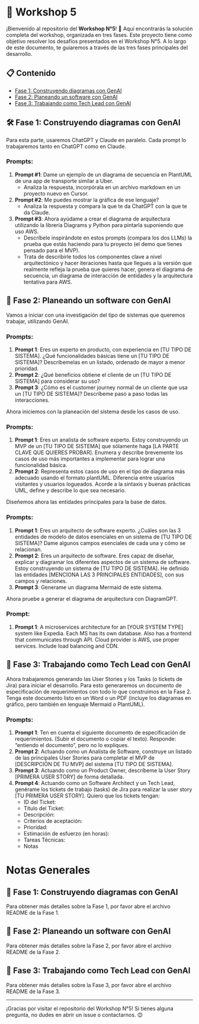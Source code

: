 # 🚀 Workshop 5

¡Bienvenido al repositorio del **Workshop N°5**! 🎉 Aquí encontrarás la solución completa del workshop, organizada en tres fases. Este proyecto tiene como objetivo resolver los desafíos presentados en el Workshop N°5. A lo largo de este documento, te guiaremos a través de las tres fases principales del desarrollo.


## 📋 Contenido

- [Fase 1: Construyendo diagramas con GenAI](FaseN1)
- [Fase 2: Planeando un software con GenAI](FaseN2)
- [Fase 3: Trabajando como Tech Lead con GenAI](FaseN3)

## 🛠️ Fase 1: Construyendo diagramas con GenAI

Para esta parte, usaremos ChatGPT y Claude en paralelo. Cada prompt lo trabajaremos tanto en ChatGPT como en Claude.

### Prompts:

1. **Prompt #1**: Dame un ejemplo de un diagrama de secuencia en PlantUML de una app de transporte similar a Uber.
    - Analiza la respuesta, incorpórala en un archivo markdown en un proyecto nuevo en Cursor.
2. **Prompt #2**: Me puedes mostrar la gráfica de ese lenguaje?
    - Analiza la respuesta y compara la que te da ChatGPT con la que te da Claude.
3. **Prompt #3**: Ahora ayúdame a crear el diagrama de arquitectura utilizando la librería Diagrams y Python para pintarla suponiendo que uso AWS.
    - Descríbele inspirándote en estos prompts (compara los dos LLMs) la prueba que estás haciendo para tu proyecto (el demo que tienes pensado para el MVP).
    - Trata de describirle todos los componentes clave a nivel arquitectónico y hacer iteraciones hasta que llegues a la versión que realmente refleja la prueba que quieres hacer, genera el diagrama de secuencia, un diagrama de interacción de entidades y la arquitectura tentativa para AWS.

## 📝 Fase 2: Planeando un software con GenAI

Vamos a iniciar con una investigación del tipo de sistemas que queremos trabajar, utilizando GenAI.

### Prompts:

1. **Prompt 1**: Eres un experto en producto, con experiencia en [TU TIPO DE SISTEMA]. ¿Qué funcionalidades básicas tiene un [TU TIPO DE SISTEMA]? Descríbemelas en un listado, ordenado de mayor a menor prioridad.
2. **Prompt 2**: ¿Qué beneficios obtiene el cliente de un [TU TIPO DE SISTEMA] para considerar su uso?
3. **Prompt 3**: ¿Cómo es el customer journey normal de un cliente que usa un [TU TIPO DE SISTEMA]? Descríbeme paso a paso todas las interacciones.

Ahora iniciemos con la planeación del sistema desde los casos de uso.

### Prompts:

1. **Prompt 1**: Eres un analista de software experto. Estoy construyendo un MVP de un [TU TIPO DE SISTEMA] que sólamente haga [LA PARTE CLAVE QUE QUIERES PROBAR]. Enumera y describe brevemente los casos de uso más importantes a implementar para lograr una funcionalidad básica.
2. **Prompt 2**: Representa estos casos de uso en el tipo de diagrama más adecuado usando el formato plantUML. Diferencia entre usuarios visitantes y usuarios logueados. Acorde a la sintaxis y buenas prácticas UML, define y describe lo que sea necesario.

Diseñemos ahora las entidades principales para la base de datos.

### Prompts:

1. **Prompt 1**: Eres un arquitecto de software experto. ¿Cuáles son las 3 entidades de modelo de datos esenciales en un sistema de [TU TIPO DE SISTEMA]? Dame algunos campos esenciales de cada una y cómo se relacionan.
2. **Prompt 2**: Eres un arquitecto de software. Eres capaz de diseñar, explicar y diagramar los diferentes aspectos de un sistema de software. Estoy construyendo un sistema de [TU TIPO DE SISTEMA]. He definido las entidades [MENCIONA LAS 3 PRINCIPALES ENTIDADES], con sus campos y relaciones.
3. **Prompt 3**: Generame un diagrama Mermaid de este sistema.

Ahora pruebe a generar el diagrama de arquitectura con DiagramGPT.

### Prompt:

1. **Prompt 1**: A microservices architecture for an [YOUR SYSTEM TYPE] system like Expedia. Each MS has its own database. Also has a frontend that communicates through API. Cloud provider is AWS, use proper services. Include load balancing and CDN.

## 💼 Fase 3: Trabajando como Tech Lead con GenAI

Ahora trabajaremos generando las User Stories y los Tasks (o tickets de Jira) para iniciar el desarrollo. Para esto generaremos un documento de especificación de requerimientos con todo lo que construimos en la Fase 2. Tenga este documento listo en un Word o un PDF (incluye los diagramas en gráfico, pero también en lenguaje Mermaid o PlantUML).

### Prompts:

1. **Prompt 1**: Ten en cuenta el siguiente documento de especificación de requerimientos. (Subir el documento o copiar el texto). Responde: “entiendo el documento”, pero no lo expliques.
2. **Prompt 2**: Actuando como un Analista de Software, construye un listado de las principales User Stories para completar el MVP de [DESCRIPCIÓN DE TU MVP] del sistema [TU TIPO DE SISTEMA].
3. **Prompt 3**: Actuando como un Product Owner, descríbeme la User Story [PRIMERA USER STORY] de forma detallada.
4. **Prompt 4**: Actuando como un Software Architect y un Tech Lead, genérame los tickets de trabajo (tasks) de Jira para realizar la user story [TU PRIMERA USER STORY]. Quiero que los tickets tengan:
    - ID del Ticket:
    - Título del Ticket:
    - Descripción:
    - Criterios de aceptación:
    - Prioridad:
    - Estimación de esfuerzo (en horas):
    - Tareas Técnicas:
    - Notas
# Notas Generales

## 📝 Fase 1: Construyendo diagramas con GenAI

Para obtener más detalles sobre la Fase 1, por favor abre el archivo README de la Fase 1.

## 📝 Fase 2: Planeando un software con GenAI

Para obtener más detalles sobre la Fase 2, por favor abre el archivo README de la Fase 2.

## 💼 Fase 3: Trabajando como Tech Lead con GenAI

Para obtener más detalles sobre la Fase 3, por favor abre el archivo README de la Fase 3.

---

¡Gracias por visitar el repositorio del Workshop N°5! Si tienes alguna pregunta, no dudes en abrir un issue o contactarnos. 😊
